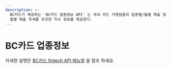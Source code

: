 ```yaml
---
description: >-
  BC카드가 제공하는 'BC카드 업종정보 API' 는 국내 카드 가맹점들의 업종별/월별 매출 및 거래 건수와 빅데이터를 기반으로 상장종목의
  월별 매출 추세를 추산한 지수 정보를 제공한다.
---
```


# BC카드 업종정보

  자세한 설명은 [BC카드 fintech API 매뉴얼](https://developers.koscom.co.kr/resources/documentation/20171115_BCCard%20fintech%20API_renewal.pdf) 을 참조 하세요.



